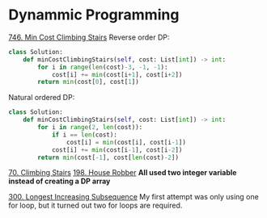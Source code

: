 # Dynammic Programming

[746. Min Cost Climbing Stairs](https://leetcode.com/problems/min-cost-climbing-stairs/description/)
Reverse order DP:
```python
class Solution:
    def minCostClimbingStairs(self, cost: List[int]) -> int:
        for i in range(len(cost)-3, -1, -1):
            cost[i] += min(cost[i+1], cost[i+2])
        return min(cost[0], cost[1])
```
Natural ordered DP:
```python
class Solution:
    def minCostClimbingStairs(self, cost: List[int]) -> int:
        for i in range(2, len(cost)):
            if i == len(cost):
                cost[i] = min(cost[i], cost[i-1])
            cost[i] += min(cost[i-1], cost[i-2])
        return min(cost[-1], cost[len(cost)-2])
```

[70. Climbing Stairs](https://leetcode.com/problems/climbing-stairs/description/)
[198. House Robber](https://leetcode.com/problems/house-robber/description/)
**All used two integer variable instead of creating a DP array**

[300. Longest Increasing Subsequence](https://leetcode.com/problems/longest-increasing-subsequence/description/)
My first attempt was only using one for loop, but it turned out two for loops are required. 